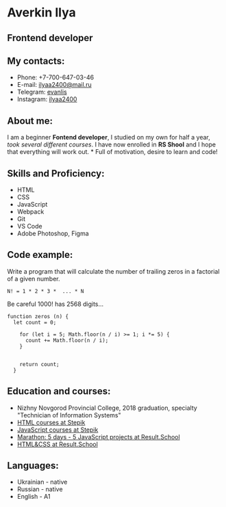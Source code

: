# Averkin Ilya
## Frontend developer ##
## My contacts: ##
* Phone: +7-700-647-03-46
* E-mail: ilyaa2400@mail.ru
* Telegram: [evanlis](https://t.me/evanlis)
* Instagram: [ilyaa2400](https://www.instagram.com/ilyaa2400/)

## About me: ##

I am a beginner **Fontend developer**, I studied on my own for half a year, *took several different courses*. I have now enrolled in **RS Shool** and I hope that everything will work out. * Full of motivation, desire to learn and code!

## Skills and Proficiency: ##

* HTML
* CSS
* JavaScript
* Webpack
* Git
* VS Code
* Adobe Photoshop, Figma

## Code example: ##

Write a program that will calculate the number of trailing zeros in a factorial of a given number.

`N! = 1 * 2 * 3 *  ... * N`

Be careful 1000! has 2568 digits...

```
function zeros (n) {
  let count = 0;

    for (let i = 5; Math.floor(n / i) >= 1; i *= 5) {
      count += Math.floor(n / i);
    }
        
 
    return count;
  }
  ```
  
  ## Education and courses: ##
  
  * Nizhny Novgorod Provincial College, 2018 graduation, specialty "Technician of Information Systems"
  * [HTML courses at Stepik](https://stepik.org/cert/1726478/ "Link to certificate")
  * [JavaScript courses at Stepik](https://stepik.org/cert/1750904/ "Link to certificate")
  * [Marathon: 5 days - 5 JavaScript projects at Result.School](https://fs-thb01.getcourse.ru/fileservice/file/thumbnail/h/c27e1d165b64f6e231da85caebea1379.png/s/800x/a/177331/sc/284/ "Link to certificate")
  * [HTML&CSS at Result.School](https://fs-thb02.getcourse.ru/fileservice/file/thumbnail/h/0ed3ad4db6201dc4120491c7e397caf4.png/s/800x/a/177331/sc/224/ "Link to certificate")

## Languages: ##

* Ukrainian - native
* Russian - native
* English - A1
